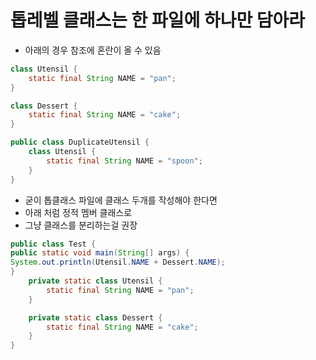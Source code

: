 # 톱레벨 클래스는 한 파일에 하나만 담아라

- 아래의 경우 참조에 혼란이 올 수 있음
```java
class Utensil {
    static final String NAME = "pan";
}

class Dessert {
    static final String NAME = "cake";
}
```

```java
public class DuplicateUtensil {
    class Utensil {
        static final String NAME = "spoon";
    }
}

```

- 굳이 톱클래스 파일에 클래스 두개를 작성해야 한다면
- 아래 처럼 정적 멤버 클래스로
- 그냥 클래스를 분리하는걸 권장
```java
public class Test {
public static void main(String[] args) {
System.out.println(Utensil.NAME + Dessert.NAME);
}
    private static class Utensil {
        static final String NAME = "pan";
    }

    private static class Dessert {
        static final String NAME = "cake";
    }
}
```